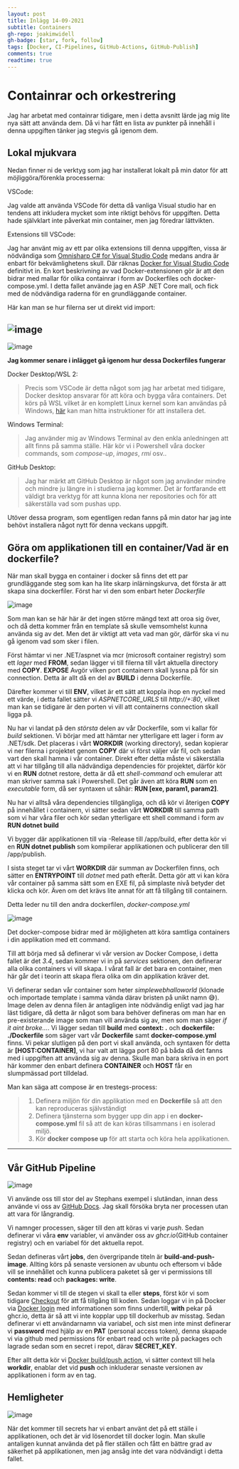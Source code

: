 ```yaml
---
layout: post
title: Inlägg 14-09-2021
subtitle: Containers
gh-repo: joakimwidell
gh-badge: [star, fork, follow]
tags: [Docker, CI-Pipelines, GitHub-Actions, GitHub-Publish]
comments: true
readtime: true
---
```


# Containrar och orkestrering

<p1>
Jag har arbetat med containrar tidigare, men i detta avsnitt  lärde jag mig lite nya sätt
att använda dem. Då vi har fått en lista av punkter på innehåll i denna uppgiften
tänker jag stegvis gå igenom dem.
</p1>



## Lokal mjukvara

Nedan finner ni de verktyg som jag har installerat lokalt på min dator för att 
möjliggöra/förenkla processerna:

VSCode:

Jag valde att använda VSCode för detta då vanliga Visual studio har en tendens
att inkludera mycket som inte riktigt behövs för uppgiften. Detta hade självklart
inte påverkat min container, men jag föredrar lättvikten.
        
Extensions till VSCode:

Jag har använt mig av ett par olika extensions till denna uppgiften, vissa är
nödvändiga som [Omnisharp C# for Visual Studio Code](https://github.com/OmniSharp/omnisharp-vscode)
medans andra är enbart för bekvämlighetens skull. Där räknas [Docker for Visual Studio Code](https://github.com/microsoft/vscode-docker)
definitivt in. En kort beskrivning av vad Docker-extensionen gör är att den bidrar med mallar för
olika containrar i form av Dockerfiles och docker-compose.yml. I detta fallet använde jag en ASP .NET Core 
mall, och fick med de nödvändiga raderna för en grundläggande container.

Här kan man se hur filerna ser ut direkt vid import:

![image](https://github.com/joakimwidell/joakimwidell.github.io/blob/main/_posts/Images/dockerfile-template.png?raw=true)
----
![image](https://github.com/joakimwidell/joakimwidell.github.io/blob/main/_posts/Images/docker-compose-template.png?raw=true)

**Jag kommer senare i inlägget gå igenom hur dessa Dockerfiles fungerar** 


Docker Desktop/WSL 2:

>Precis som VSCode är detta något som jag har arbetat med tidigare, Docker desktop
>ansvarar för att köra och bygga våra containers. Det körs på WSL vilket är en komplett
>Linux kernel som kan användas på Windows, [här](https://docs.docker.com/desktop/windows/wsl/) 
>kan man hitta instruktioner för att installera det.

Windows Terminal:

>Jag använder mig av Windows Terminal av den enkla anledningen att allt finns på samma ställe.
>Här kör vi i Powershell våra docker commands, som *compose-up*, *images*, *rmi* osv..

GitHub Desktop:

>Jag har märkt att GitHub Desktop är något som jag använder mindre och mindre ju längre in i studierna
>jag kommer. Det är fortfarande ett väldigt bra verktyg för att kunna klona ner repositories och för
>att säkerställa vad som pushas upp. 

Utöver dessa program, som egentligen redan fanns på min dator har jag inte behövt installera något nytt för
denna veckans uppgift. 


## Göra om applikationen till en container/Vad är en dockerfile?

När man skall bygga en container i docker så finns det ett par grundläggande steg som kan ha lite skarp
inlärningskurva, det första är att skapa sina dockerfiler. Först har vi den som enbart heter *Dockerfile* 

![image](https://github.com/joakimwidell/joakimwidell.github.io/blob/main/_posts/Images/dockerfile-template.png?raw=true)

Som man kan se här här är det ingen större mängd text att oroa sig över, och då detta kommer från en template
så skulle vemsomhelst kunna använda sig av det. Men det är viktigt att veta vad man gör, därför ska vi nu gå igenom
vad som sker i filen.

Först hämtar vi ner .NET/aspnet via mcr (microsoft container registry) som ett *lager* med **FROM**, sedan lägger vi till filerna
till vårt aktuella directory med **COPY**. **EXPOSE** Avgör vilken port containern skall lyssna på för sin connection. Detta 
är allt då en del av **BUILD** i denna Dockerfile. 

Därefter kommer vi till **ENV**, vilket är ett sätt att koppla ihop en nyckel med ett värde, i detta fallet sätter vi
*ASPNETCORE_URLS* till *http://+:80*, vilket man kan se tidigare är den porten vi vill att containerns connection skall
ligga på.

Nu har vi landat på den *största* delen av vår Dockerfile, som vi kallar för *build* sektionen. Vi börjar med att hämtar ner
ytterligare ett lager i form av .NET/sdk. Det placeras i vårt **WORKDIR** (working directory), sedan kopierar vi ner filerna i projektet
genom **COPY** där vi först väljer vår fil, och sedan vart den skall hamna i vår container. Direkt efter detta måste vi säkerställa
att vi har tillgång till alla nädvändiga dependencies för projektet, därför kör vi en **RUN** dotnet restore, detta är då ett 
*shell-command* och emulerar att man skriver samma sak i Powershell. Det går även att köra **RUN** som en *executable* form, då ser syntaxen
ut såhär: **RUN [exe, param1, param2]**.

Nu har vi alltså våra dependencies tillgängliga, och då kör vi återigen **COPY** på innehållet i containern, vi sätter sedan vårt
**WORKDIR** till samma path som vi har våra filer och kör sedan ytterligare ett shell command i form av **RUN dotnet build**

Vi bygger där applikationen till via -Release till /app/build, efter detta kör vi en **RUN dotnet publish** som kompilerar applikationen
och publicerar den till /app/publish.

I sista steget tar vi vårt **WORKDIR** där summan av Dockerfilen finns, och sätter en **ENTRYPOINT** till *dotnet* med path efteråt.
Detta gör att vi kan köra vår container på samma sätt som en EXE fil, på simplaste nivå betyder det klicka och kör. Även om det krävs lite
annat för att få tillgång till containern.

Detta leder nu till den andra dockerfilen, *docker-compose.yml*

![image](https://github.com/joakimwidell/joakimwidell.github.io/blob/main/_posts/Images/docker-compose-template.png?raw=true)

Det docker-compose bidrar med är möjligheten att köra samtliga containers i din applikation med ett command. 

Till att börja med så definerar vi vår version av Docker Compose, i detta fallet är det *3.4*,
sedan kommer vi in på *services* sektionen, den definerar alla olika containers vi vill skapa. I vårat fall
är det bara en container, men här går det i teorin att skapa flera olika om din applikation kräver det.

Vi definerar sedan vår container som heter *simplewebhalloworld* (klonade och importade template i samma vända
därav bristen på unikt namn 😅). Image delen av denna filen är antagligen inte nödvändig enligt vad jag har läst tidigare, då detta är något som bara behöver defineras om man har en pre-existerande image som man vill använda sig av, men som man säger *if it aint broke...*. Vi lägger sedan till **build** med **context: .** och **dockerfile: ./Dockerfile** som säger vart vår **Dockerfile** samt **docker-compose.yml** finns. Vi pekar slutligen på den port vi skall använda, och syntaxen för detta är **[HOST:CONTAINER]**, vi har valt att lägga port 80 på båda då det fanns med i uppgiften att använda sig av denna. Skulle man bara skriva in en port här kommer den enbart definera **CONTAINER** och **HOST** får en slumpmässad port tilldelad. 


Man kan säga att compose är en trestegs-process:

>1. Definera miljön för din applikation med en **Dockerfile** så att den kan reproduceras självständigt
>2. Definera tjänsterna som bygger upp din app i en **docker-compose.yml** fil så att de kan köras
>   tillsammans i en isolerad miljö.
>3. Kör **docker compose up** för att starta och köra hela applikationen.

------

## Vår GitHub Pipeline

![image](https://github.com/joakimwidell/joakimwidell.github.io/blob/main/_posts/Images/docker-pipeline.png?raw=true)

Vi använde oss till stor del av Stephans exempel i slutändan, innan dess använde vi oss av [GitHub Docs](https://docs.github.com/en/packages/managing-github-packages-using-github-actions-workflows/publishing-and-installing-a-package-with-github-actions). Jag skall försöka bryta ner processen utan att vara för långrandig.

Vi namnger processen, säger till den att köras vi varje *push*. Sedan definerar vi våra **env** variabler, vi använder oss av *ghcr.io*(GitHub container registry) och en variabel för det aktuella repot.

Sedan defineras vårt **jobs**, den övergripande titeln är **build-and-push-image**. Allting körs på senaste versionen av ubuntu och eftersom vi både vill se innehållet och kunna publicera paketet så ger vi permissions till 
**contents: read** och **packages: write**. 

Sedan kommer vi till de stegen vi skall ta eller **steps**, först kör vi som tidigare [Checkout](https://github.com/actions/checkout) för att få tillgång till koden. Sedan loggar vi in på Docker via [Docker login](https://github.com/docker/login-action) med informationen som finns undertill, **with** pekar på ghcr.io, detta är så att vi inte kopplar upp till dockerhub av misstag. Sedan definerar vi ett användarnamn via variabel, och sist men inte minst definerar vi **password** med hjälp av en **PAT** (personal access token), denna skapade vi via github med permissions för enbart read och write på packages och lagrade sedan som en secret i repot, därav **SECRET_KEY**.

Efter allt detta kör vi [Docker build/push action](https://github.com/docker/build-push-action), vi sätter context till hela **workdir**, enablar det vid **push** och inkluderar senaste versionen av applikationen i form av en tag.



## Hemligheter

![image](https://miodatos.com/wp-content/uploads/2016/10/top-secret-file.jpg)

När det kommer till secrets har vi enbart använt det på ett ställe i applikationen, och det är vid lösenordet till docker login. Man skulle antaligen kunnat använda det på fler ställen och fått en bättre grad av säkerhet på applikationen, men jag ansåg inte det vara nödvändigt i detta fallet.





    